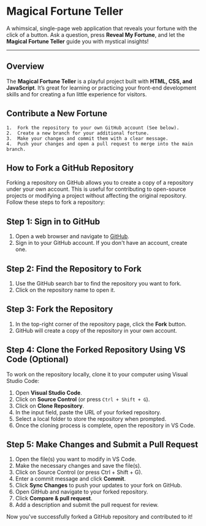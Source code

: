 # Magical Fortune Teller

A whimsical, single-page web application that reveals your fortune with the click of a button. Ask a question, press **Reveal My Fortune**, and let the **Magical Fortune Teller** guide you with mystical insights!

---


## Overview
The **Magical Fortune Teller** is a playful project built with **HTML, CSS, and JavaScript**. It’s great for learning or practicing your front-end development skills and for creating a fun little experience for visitors.


## Contribute a New Fortune
	1.	Fork the repository to your own GitHub account (See below).
	2.	Create a new branch for your additional fortune.
	3.	Make your changes and commit them with a clear message.
	4.	Push your changes and open a pull request to merge into the main branch.

## How to Fork a GitHub Repository

Forking a repository on GitHub allows you to create a copy of a repository under your own account. This is useful for contributing to open-source projects or modifying a project without affecting the original repository. Follow these steps to fork a repository:

## Step 1: Sign in to GitHub
1. Open a web browser and navigate to [GitHub](https://github.com/).
2. Sign in to your GitHub account. If you don't have an account, create one.

## Step 2: Find the Repository to Fork
1. Use the GitHub search bar to find the repository you want to fork.
2. Click on the repository name to open it.

## Step 3: Fork the Repository
1. In the top-right corner of the repository page, click the **Fork** button.
2. GitHub will create a copy of the repository in your own account.

## Step 4: Clone the Forked Repository Using VS Code (Optional)
To work on the repository locally, clone it to your computer using Visual Studio Code:

1. Open **Visual Studio Code**.
2. Click on **Source Control** (or press `Ctrl + Shift + G`).
3. Click on **Clone Repository**.
4. In the input field, paste the URL of your forked repository.
5. Select a local folder to store the repository when prompted.
6. Once the cloning process is complete, open the repository in VS Code.

## Step 5: Make Changes and Submit a Pull Request
1. Open the file(s) you want to modify in VS Code.
2. Make the necessary changes and save the file(s).
3. Click on Source Control (or press Ctrl + Shift + G).
4. Enter a commit message and click **Commit**.
5. Click **Sync Changes** to push your updates to your fork on GitHub.
6. Open GitHub and navigate to your forked repository.
7. Click **Compare & pull request**.
8. Add a description and submit the pull request for review.

Now you've successfully forked a GitHub repository and contributed to it!